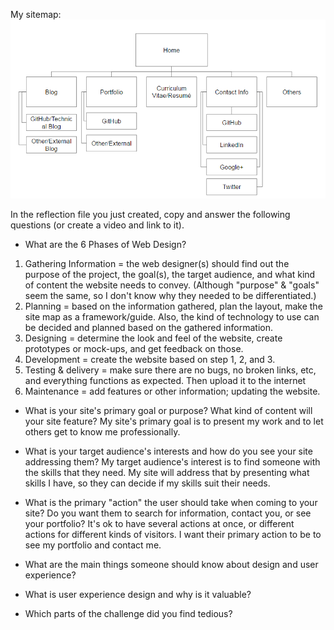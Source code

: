 My sitemap:
![My sitemap](imgs/site-map.png)

In the reflection file you just created, copy and answer the following questions (or create a video and link to it). 

- What are the 6 Phases of Web Design?
1. Gathering Information = the web designer(s) should find out the purpose of the project, the goal(s), the target audience, and what kind of content the website needs to convey.  (Although "purpose" & "goals" seem the same, so I don't know why they needed to be differentiated.)
2. Planning = based on the information gathered, plan the layout, make the site map as a framework/guide.  Also, the kind of technology to use can be decided and planned based on the gathered information.
3. Designing = determine the look and feel of the website, create prototypes or mock-ups, and get feedback on those.
4. Development = create the website based on step 1, 2, and 3.
5. Testing & delivery = make sure there are no bugs, no broken links, etc, and everything functions as expected.  Then upload it to the internet
6. Maintenance = add features or other information; updating the website.

- What is your site's primary goal or purpose? What kind of content will your site feature?
My site's primary goal is to present my work and to let others get to know me professionally.

- What is your target audience's interests and how do you see your site addressing them?
My target audience's interest is to find someone with the skills that they need.  My site will address that by presenting what skills I have, so they can decide if my skills suit their needs.  

- What is the primary "action" the user should take when coming to your site? Do you want them to search for information, contact you, or see your portfolio? It's ok to have several actions at once, or different actions for different kinds of visitors.
I want their primary action to be to see my portfolio and contact me.  

- What are the main things someone should know about design and user experience?


- What is user experience design and why is it valuable? 


- Which parts of the challenge did you find tedious?